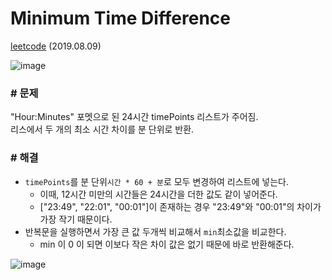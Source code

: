 # Minimum Time Difference

[leetcode](https://leetcode.com/problems/minimum-time-difference/) (2019.08.09)

![image](https://user-images.githubusercontent.com/40231980/62670438-324fc180-b9ce-11e9-917d-94c2d34d3463.png)

### # 문제

"Hour:Minutes" 포멧으로 된 24시간 timePoints 리스트가 주어짐.  
리스에서 두 개의 최소 시간 차이를 분 단위로 반환.

### # 해결

- `timePoints`를 분 단위`시간 * 60 + 분`로 모두 변경하여 리스트에 넣는다.
  - 이때, 12시간 미만의 시간들은 24시간을 더한 값도 같이 넣어준다.
  - ["23:49", "22:01", "00:01"]이 존재하는 경우 "23:49"와 "00:01"의 차이가 가장 작기 때문이다.
- 반복문을 실행하면서 가장 큰 값 두개씩 비교해서 `min`최소값을 비교한다.
  - min 이 0 이 되면 이보다 작은 차이 값은 없기 때문에 바로 반환해준다.

![image](https://user-images.githubusercontent.com/40231980/62672176-94abc080-b9d4-11e9-93db-27bb384aea6f.png)
